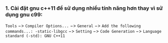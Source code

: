 ### 1. Cài đặt gnu c++11 để sử dụng nhiều tính năng hơn thay vì sử dụng gnu c99:

`Tools` $->$ `Compiler Options...` $->$ `General` $->$ `Add the following commands...: -static-libgcc` $->$ `Setting` $->$ `Code Generation` $->$ `Language standard (-std): GNU C++11` 
